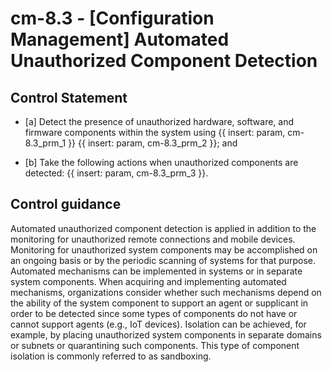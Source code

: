 # cm-8.3 - \[Configuration Management\] Automated Unauthorized Component Detection

## Control Statement

- \[a\] Detect the presence of unauthorized hardware, software, and firmware components within the system using {{ insert: param, cm-8.3_prm_1 }} {{ insert: param, cm-8.3_prm_2 }}; and

- \[b\] Take the following actions when unauthorized components are detected: {{ insert: param, cm-8.3_prm_3 }}.

## Control guidance

Automated unauthorized component detection is applied in addition to the monitoring for unauthorized remote connections and mobile devices. Monitoring for unauthorized system components may be accomplished on an ongoing basis or by the periodic scanning of systems for that purpose. Automated mechanisms can be implemented in systems or in separate system components. When acquiring and implementing automated mechanisms, organizations consider whether such mechanisms depend on the ability of the system component to support an agent or supplicant in order to be detected since some types of components do not have or cannot support agents (e.g., IoT devices). Isolation can be achieved, for example, by placing unauthorized system components in separate domains or subnets or quarantining such components. This type of component isolation is commonly referred to as sandboxing.
